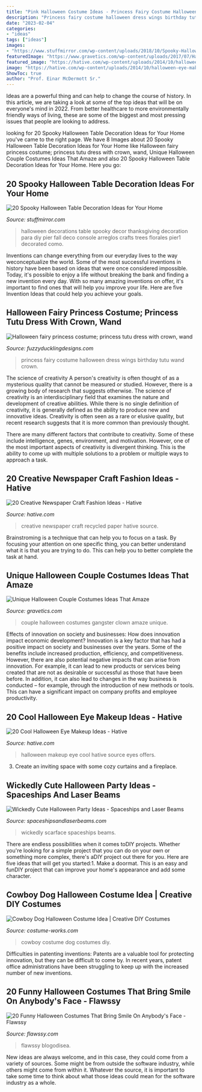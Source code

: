 ```yaml
---
title: "Pink Halloween Costume Ideas - Princess Fairy Costume Halloween Dress Wings Birthday Tutu Wand Crown"
description: "Princess fairy costume halloween dress wings birthday tutu wand crown"
date: "2023-02-04"
categories:
- "ideas"
tags: ["ideas"]
images:
- "https://www.stuffmirror.com/wp-content/uploads/2018/10/Spooky-Halloween-Table-Decorations24.jpg"
featuredImage: "https://www.gravetics.com/wp-content/uploads/2017/07/Halloween-gangster-clown-couple.jpg"
featured_image: "https://hative.com/wp-content/uploads/2014/10/halloween-eye-makeup/5-halloween-eye-makeup-ideas.jpg"
image: "https://hative.com/wp-content/uploads/2014/10/halloween-eye-makeup/5-halloween-eye-makeup-ideas.jpg"
ShowToc: true
author: "Prof. Einar McDermott Sr."
---
```



Ideas are a powerful thing and can help to change the course of history. In this article, we are taking a look at some of the top ideas that will be on everyone's mind in 2022. From better healthcare to more environmentally friendly ways of living, these are some of the biggest and most pressing issues that people are looking to address.

	

		
looking for 20 Spooky Halloween Table Decoration Ideas for Your Home you've came to the right page. We have 8 Images about 20 Spooky Halloween Table Decoration Ideas for Your Home like Halloween fairy princess costume; princess tutu dress with crown, wand, Unique Halloween Couple Costumes Ideas That Amaze and also 20 Spooky Halloween Table Decoration Ideas for Your Home. Here you go:
		
    
## 20 Spooky Halloween Table Decoration Ideas For Your Home

<img loading=lazy src="https://www.stuffmirror.com/wp-content/uploads/2018/10/Spooky-Halloween-Table-Decorations24.jpg" onerror="this.onerror=null;this.src='https://tse3.mm.bing.net/th?id=OIP.pZXbpzaX277vWfVBr0beVwHaLF&amp;pid=15.1';" alt="20 Spooky Halloween Table Decoration Ideas for Your Home">

_Source: stuffmirror.com_

>halloween decorations table spooky decor thanksgiving decoration para diy pier fall deco console arreglos crafts trees florales pier1 decorated como. 

	

Inventions can change everything from our everyday lives to the way weconceptualize the world. Some of the most successful inventions in history have been based on ideas that were once considered impossible. Today, it's possible to enjoy a life without breaking the bank and finding a new invention every day. With so many amazing inventions on offer, it's important to find ones that will help you improve your life. Here are five Invention Ideas that could help you achieve your goals.

    
## Halloween Fairy Princess Costume; Princess Tutu Dress With Crown, Wand

<img loading=lazy src="https://i.etsystatic.com/14572646/r/il/6c7c9e/1539688422/il_fullxfull.1539688422_q4hp.jpg" onerror="this.onerror=null;this.src='https://tse4.mm.bing.net/th?id=OIP.ds4m9ArPkKr_axWginI9_AHaJ6&amp;pid=15.1';" alt="Halloween fairy princess costume; princess tutu dress with crown, wand">

_Source: fuzzyducklingdesigns.com_

>princess fairy costume halloween dress wings birthday tutu wand crown. 

	

The science of creativity
A person's creativity is often thought of as a mysterious quality that cannot be measured or studied. However, there is a growing body of research that suggests otherwise. The science of creativity is an interdisciplinary field that examines the nature and development of creative abilities.
While there is no single definition of creativity, it is generally defined as the ability to produce new and innovative ideas. Creativity is often seen as a rare or elusive quality, but recent research suggests that it is more common than previously thought.

There are many different factors that contribute to creativity. Some of these include intelligence, genes, environment, and motivation. However, one of the most important aspects of creativity is divergent thinking. This is the ability to come up with multiple solutions to a problem or multiple ways to approach a task.

    
## 20 Creative Newspaper Craft Fashion Ideas - Hative

<img loading=lazy src="https://hative.com/wp-content/uploads/2014/10/newspaper-craft-fashion-ideas/8-creative-newspaper-craft-fashion-ideas.jpg" onerror="this.onerror=null;this.src='https://tse4.mm.bing.net/th?id=OIP._4cEe71YtSgyf5UpctjbPQHaM-&amp;pid=15.1';" alt="20 Creative Newspaper Craft Fashion Ideas - Hative">

_Source: hative.com_

>creative newspaper craft recycled paper hative source. 

	

Brainstroming is a technique that can help you to focus on a task. By focusing your attention on one specific thing, you can better understand what it is that you are trying to do. This can help you to better complete the task at hand.

    
## Unique Halloween Couple Costumes Ideas That Amaze

<img loading=lazy src="https://www.gravetics.com/wp-content/uploads/2017/07/Halloween-gangster-clown-couple.jpg" onerror="this.onerror=null;this.src='https://tse2.mm.bing.net/th?id=OIP.-THLRoYQBDBFTN3iVRSm2QHaN3&amp;pid=15.1';" alt="Unique Halloween Couple Costumes Ideas That Amaze">

_Source: gravetics.com_

>couple halloween costumes gangster clown amaze unique. 

	

Effects of innovation on society and businesses: How does innovation impact economic development?
Innovation is a key factor that has had a positive impact on society and businesses over the years. Some of the benefits include increased production, efficiency, and competitiveness. However, there are also potential negative impacts that can arise from innovation. For example, it can lead to new products or services being created that are not as desirable or successful as those that have been before. In addition, it can also lead to changes in the way business is conducted – for example, through the introduction of new methods or tools. This can have a significant impact on company profits and employee productivity.

    
## 20 Cool Halloween Eye Makeup Ideas - Hative

<img loading=lazy src="https://hative.com/wp-content/uploads/2014/10/halloween-eye-makeup/5-halloween-eye-makeup-ideas.jpg" onerror="this.onerror=null;this.src='https://tse3.mm.bing.net/th?id=OIP.igebhPdJaHJFesYl8a3IFAHaHa&amp;pid=15.1';" alt="20 Cool Halloween Eye Makeup Ideas - Hative">

_Source: hative.com_

>halloween makeup eye cool hative source eyes offers. 

	

3. Create an inviting space with some cozy curtains and a fireplace. 

    
## Wickedly Cute Halloween Party Ideas - Spaceships And Laser Beams

<img loading=lazy src="https://spaceshipsandlaserbeams.com/wp-content/uploads/2015/09/unique-halloween-party-ideas-4059.jpg" onerror="this.onerror=null;this.src='https://tse2.mm.bing.net/th?id=OIP.VaaeMdHPG_P5v3CyVcEg_gHaLZ&amp;pid=15.1';" alt="Wickedly Cute Halloween Party Ideas - Spaceships and Laser Beams">

_Source: spaceshipsandlaserbeams.com_

>wickedly scarface spaceships beams. 

	

There are endless possibilities when it comes toDIY projects. Whether you're looking for a simple project that you can do on your own or something more complex, there's aDIY project out there for you. Here are five ideas that will get you started:1. Make a doormat. This is an easy and funDIY project that can improve your home's appearance and add some character.

    
## Cowboy Dog Halloween Costume Idea | Creative DIY Costumes

<img loading=lazy src="https://photos.costume-works.com/full/cowboy_dg.jpg" onerror="this.onerror=null;this.src='https://tse4.mm.bing.net/th?id=OIP.e2lC31XRwoi187vwmEpOJAHaL5&amp;pid=15.1';" alt="Cowboy Dog Halloween Costume Idea | Creative DIY Costumes">

_Source: costume-works.com_

>cowboy costume dog costumes diy. 

	

Difficulties in patenting inventions:
Patents are a valuable tool for protecting innovation, but they can be difficult to come by. In recent years, patent office administrations have been struggling to keep up with the increased number of new inventions.

    
## 20 Funny Halloween Costumes That Bring Smile On Anybody&#039;s Face - Flawssy

<img loading=lazy src="https://www.flawssy.com/wp-content/uploads/2016/05/Funny-Movie-Halloween-Costume-Ideas.jpg" onerror="this.onerror=null;this.src='https://tse1.mm.bing.net/th?id=OIP.H6GxRkGi4vTo5wNh-vaFzwHaKA&amp;pid=15.1';" alt="20 Funny Halloween Costumes That Bring Smile On Anybody&#039;s Face - Flawssy">

_Source: flawssy.com_

>flawssy blogodisea. 

	

New ideas are always welcome, and in this case, they could come from a variety of sources. Some might be from outside the software industry, while others might come from within it. Whatever the source, it is important to take some time to think about what those ideas could mean for the software industry as a whole.

